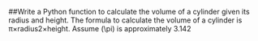 ##Write a Python function to calculate the volume of a cylinder given its radius and height. The formula to calculate the volume of a cylinder is π×radius2×height. Assume (\pi) is approximately 3.142